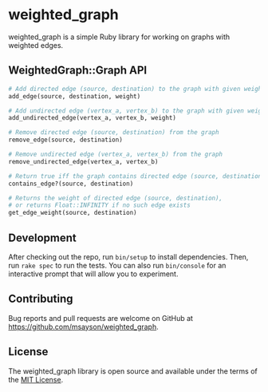 # weighted_graph

weighted_graph is a simple Ruby library for working on graphs with weighted edges.

## WeightedGraph::Graph API

```ruby
# Add directed edge (source, destination) to the graph with given weight
add_edge(source, destination, weight)

# Add undirected edge (vertex_a, vertex_b) to the graph with given weight
add_undirected_edge(vertex_a, vertex_b, weight)

# Remove directed edge (source, destination) from the graph
remove_edge(source, destination)

# Remove undirected edge (vertex_a, vertex_b) from the graph
remove_undirected_edge(vertex_a, vertex_b)

# Return true iff the graph contains directed edge (source, destination)
contains_edge?(source, destination)

# Returns the weight of directed edge (source, destination),
# or returns Float::INFINITY if no such edge exists
get_edge_weight(source, destination)
```

<!-- TODO: Add installation section after publishing the gem.
## Installation

Add this line to your application's Gemfile:

```ruby
gem 'weighted_graph'
```

Or install it yourself as:

    $ gem install weighted_graph -->

## Development

After checking out the repo, run `bin/setup` to install dependencies. Then, run `rake spec` to run the tests. You can also run `bin/console` for an interactive prompt that will allow you to experiment.

## Contributing

Bug reports and pull requests are welcome on GitHub at https://github.com/msayson/weighted_graph.

## License

The weighted_graph library is open source and available under the terms of the [MIT License](http://opensource.org/licenses/MIT).
